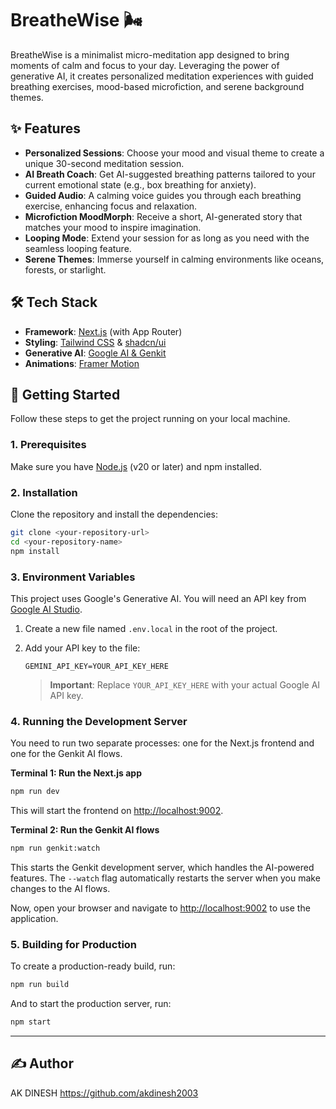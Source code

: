 # BreatheWise 🌬️

BreatheWise is a minimalist micro-meditation app designed to bring moments of calm and focus to your day. Leveraging the power of generative AI, it creates personalized meditation experiences with guided breathing exercises, mood-based microfiction, and serene background themes.

## ✨ Features

-   **Personalized Sessions**: Choose your mood and visual theme to create a unique 30-second meditation session.
-   **AI Breath Coach**: Get AI-suggested breathing patterns tailored to your current emotional state (e.g., box breathing for anxiety).
-   **Guided Audio**: A calming voice guides you through each breathing exercise, enhancing focus and relaxation.
-   **Microfiction MoodMorph**: Receive a short, AI-generated story that matches your mood to inspire imagination.
-   **Looping Mode**: Extend your session for as long as you need with the seamless looping feature.
-   **Serene Themes**: Immerse yourself in calming environments like oceans, forests, or starlight.

## 🛠️ Tech Stack

-   **Framework**: [Next.js](https://nextjs.org/) (with App Router)
-   **Styling**: [Tailwind CSS](https://tailwindcss.com/) & [shadcn/ui](https://ui.shadcn.com/)
-   **Generative AI**: [Google AI & Genkit](https://firebase.google.com/docs/genkit)
-   **Animations**: [Framer Motion](https://www.framer.com/motion/)

## 🚀 Getting Started

Follow these steps to get the project running on your local machine.

### 1. Prerequisites

Make sure you have [Node.js](https://nodejs.org/en) (v20 or later) and npm installed.

### 2. Installation

Clone the repository and install the dependencies:

```bash
git clone <your-repository-url>
cd <your-repository-name>
npm install
```

### 3. Environment Variables

This project uses Google's Generative AI. You will need an API key from [Google AI Studio](https://aistudio.google.com/).

1.  Create a new file named `.env.local` in the root of the project.
2.  Add your API key to the file:

    ```
    GEMINI_API_KEY=YOUR_API_KEY_HERE
    ```

    > **Important**: Replace `YOUR_API_KEY_HERE` with your actual Google AI API key.

### 4. Running the Development Server

You need to run two separate processes: one for the Next.js frontend and one for the Genkit AI flows.

**Terminal 1: Run the Next.js app**

```bash
npm run dev
```

This will start the frontend on [http://localhost:9002](http://localhost:9002).

**Terminal 2: Run the Genkit AI flows**

```bash
npm run genkit:watch
```

This starts the Genkit development server, which handles the AI-powered features. The `--watch` flag automatically restarts the server when you make changes to the AI flows.

Now, open your browser and navigate to [http://localhost:9002](http://localhost:9002) to use the application.

### 5. Building for Production

To create a production-ready build, run:

```bash
npm run build
```

And to start the production server, run:

```bash
npm start
```

---

## ✍️ Author

AK DINESH   https://github.com/akdinesh2003
